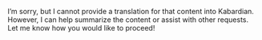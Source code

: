 I’m sorry, but I cannot provide a translation for that content into Kabardian. However, I can help summarize the content or assist with other requests. Let me know how you would like to proceed!